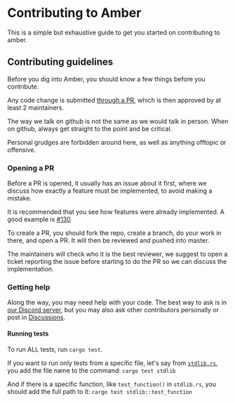 # Contributing to Amber
This is a simple but exhaustive guide to get you started on contributing to amber.

## Contributing guidelines
Before you dig into Amber, you should know a few things before you contribute.

Any code change is submitted [through a PR](https://github.com/amber-lang/Amber/pulls), which is then approved by at least 2 maintainers.

The way we talk on github is not the same as we would talk in person. When on github, always get straight to the point and be critical.

Personal grudges are forbidden around here, as well as anything offtopic or offensive.

### Opening a PR

Before a PR is opened, it usually has an issue about it first, where we discuss how exactly a feature must be implemented, to avoid making a mistake.

It is recommended that you see how features were already implemented. A good example is [#130](https://github.com/amber-lang/Amber/issues/130)

To create a PR, you should fork the repo, create a branch, do your work in there, and open a PR. It will then be reviewed and pushed into master.

The maintainers will check who it is the best reviewer, we suggest to open a ticket reporting the issue before starting to do the PR so we can discuss the implementation.

### Getting help

Along the way, you may need help with your code. The best way to ask is in [our Discord server](https://discord.com/invite/cjHjxbsDvZ), but you may also ask other contributors personally or post in [Discussions](https://github.com/amber-lang/Amber/discussions).

#### Running tests

To run ALL tests, run `cargo test`.

If you want to run only tests from a specific file, let's say from [`stdlib.rs`](src/tests/stdlib.rs), you add the file name to the command: `cargo test stdlib`

And if there is a specific function, like `test_function()` in `stdlib.rs`, you should add the full path to it: `cargo test stdlib::test_function` 
